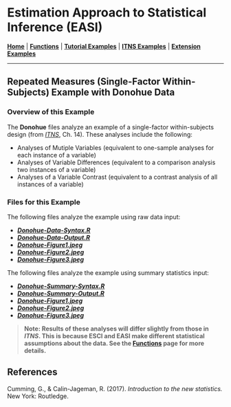 # Estimation Approach to Statistical Inference (EASI)

[**Home**](https://github.com/cwendorf/EASI/) | 
[**Functions**](https://github.com/cwendorf/EASI/tree/master/A-Functions) | 
[**Tutorial Examples**](https://github.com/cwendorf/EASI/tree/master/B-TutorialExamples) | 
[**ITNS Examples**](https://github.com/cwendorf/EASI/tree/master/C-ITNSExamples) | 
[**Extension Examples**](https://github.com/cwendorf/EASI/tree/master/D-ExtensionExamples)

---

## Repeated Measures (Single-Factor Within-Subjects) Example with Donohue Data

### Overview of this Example

The **Donohue** files analyze an example of a single-factor within-subjects design (from _[ITNS](https://thenewstatistics.com/itns/ "Introduction to the New Statistics")_, Ch. 14). These analyses include the following:

- Analyses of Mutiple Variables (equivalent to one-sample analyses for each instance of a variable)
- Analyses of Variable Differences (equivalent to a comparison analysis two instances of a variable)
- Analyses of a Variable Contrast (equivalent to a contrast analysis of all instances of a variable)

### Files for this Example

The following files analyze the example using raw data input:

- [**_Donohue-Data-Syntax.R_**](./Donohue-Data-Syntax.R)
- [**_Donohue-Data-Output.R_**](./Donohue-Data-Output.R)
- [**_Donohue-Figure1.jpeg_**](./Donohue-Figure1.jpeg)
- [**_Donohue-Figure2.jpeg_**](./Donohue-Figure2.jpeg)
- [**_Donohue-Figure3.jpeg_**](./Donohue-Figure3.jpeg) 

The following files analyze the example using summary statistics input:

- [**_Donohue-Summary-Syntax.R_**](./Donohue-Summary-Syntax.R)
- [**_Donohue-Summary-Output.R_**](./Donohue-Summary-Output.R)
- [**_Donohue-Figure1.jpeg_**](./Donohue-Figure1.jpeg)
- [**_Donohue-Figure2.jpeg_**](./Donohue-Figure2.jpeg)
- [**_Donohue-Figure3.jpeg_**](./Donohue-Figure3.jpeg) 

> **Note: Results of these analyses will differ slightly from those in _ITNS_. This is because ESCI and EASI make different statistical assumptions about the data. See the [**Functions**](https://github.com/cwendorf/EASI/tree/master/A-Functions) page for more details.**

## References

Cumming, G., & Calin-Jageman, R. (2017). _Introduction to the new statistics._ New York: Routledge.
